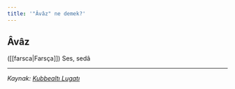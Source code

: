 ```yaml
---
title: '"Âvâz" ne demek?'
---
```


## Âvâz
([[farsca|Farsça]]) Ses, sedâ

---
*Kaynak: [Kubbealtı Lugatı](https://www.lugatim.com/s/avaz)*